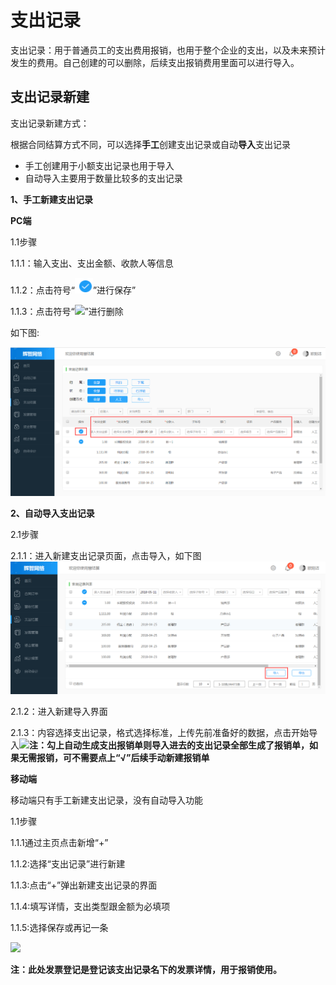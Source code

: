# 支出记录

支出记录：用于普通员工的支出费用报销，也用于整个企业的支出，以及未来预计发生的费用。自己创建的可以删除，后续支出报销费用里面可以进行导入。

## 支出记录新建

支出记录新建方式：

根据合同结算方式不同，可以选择**手工**创建支出记录或自动**导入**支出记录

* 手工创建用于小额支出记录也用于导入
* 自动导入主要用于数量比较多的支出记录

**1、手工新建支出记录**

**PC端**

1.1步骤

1.1.1：输入支出、支出金额、收款人等信息

1.1.2：点击符号“![](/assets/图片1.png)”进行保存”

1.1.3：点击符号“![](/assets/符号.png)”进行删除

如下图:

![](/assets/去.png)

**2、自动导入支出记录**

2.1步骤

2.1.1：进入新建支出记录页面，点击导入，如下图![](/assets/导入.png)

2.1.2：进入新建导入界面

2.1.3：内容选择支出记录，格式选择标准，上传先前准备好的数据，点击开始导入![](/assets/到.png)**注：勾上自动生成支出报销单则导入进去的支出记录全部生成了报销单，如果无需报销，可不需要点上“√”后续手动新建报销单**

**移动端**

移动端只有手工新建支出记录，没有自动导入功能

1.1步骤

1.1.1通过主页点击新增“+”

1.1.2:选择“支出记录”进行新建

1.1.3:点击“+”弹出新建支出记录的界面

1.1.4:填写详情，支出类型跟金额为必填项

1.1.5:选择保存或再记一条

![](/assets/哇.png)

**注：此处发票登记是登记该支出记录名下的发票详情，用于报销使用。**


